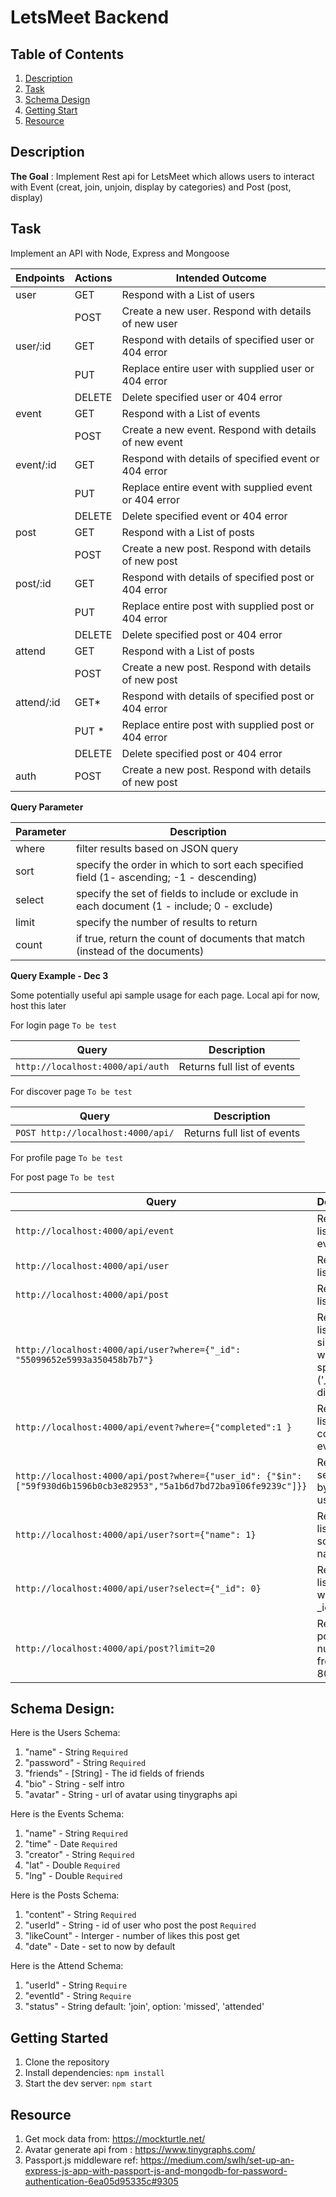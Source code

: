 # LetsMeet Backend

## Table of Contents
1. [Description](#description)
2. [Task](#task)
3. [Schema Design](#schema-design)
4. [Getting Start](#getting-started)
5. [Resource](#resource)

## Description

**The Goal** : Implement Rest api for LetsMeet which allows users to interact with Event (creat, join, unjoin, display by categories) and Post (post, display)

## Task

 Implement an API with Node, Express and Mongoose

| Endpoints | Actions | Intended Outcome                                      |
|---------- |---------|-------------------------------------------------------|
| user      | GET     | Respond with a List of users                          |
|           | POST    | Create a new user. Respond with details of new user   |
| user/:id  | GET     | Respond with details of specified user or 404 error   |
|           | PUT     | Replace entire user with supplied user or 404 error   |
|           | DELETE  | Delete specified user or 404 error                    |
| event     | GET     | Respond with a List of events                         |
|           | POST    | Create a new event. Respond with details of new event |
| event/:id | GET     | Respond with details of specified event or 404 error  |
|           | PUT     | Replace entire event with supplied event or 404 error |
|           | DELETE  | Delete specified event or 404 error                   |
| post      | GET     | Respond with a List of posts                          |
|           | POST    | Create a new post. Respond with details of new post   |
| post/:id  | GET     | Respond with details of specified post or 404 error   |
|           | PUT     | Replace entire post with supplied post or 404 error   |
|           | DELETE  | Delete specified post or 404 error                    |
| attend    | GET     | Respond with a List of posts                          |
|           | POST    | Create a new post. Respond with details of new post   |
| attend/:id| GET*     | Respond with details of specified post or 404 error   |
|           | PUT  *   | Replace entire post with supplied post or 404 error   |
|           | DELETE  | Delete specified post or 404 error                    |
| auth      | POST    | Create a new post. Respond with details of new post   |
**Query Parameter**

| Parameter | Description                                                                                 |
|----------|----------------------------------------------------------------------------------------------|
| where    | filter results based on JSON query                                                           |
| sort     | specify the order in which to sort each specified field  (1- ascending; -1 - descending)     |
| select   | specify the set of fields to include or exclude in each document  (1 - include; 0 - exclude) |
| limit    | specify the number of results to return                                                      |
| count    | if true, return the count of documents that match (instead of the documents)                 |

**Query Example - Dec 3**

Some potentially useful api sample usage for each page. Local api for now, host this later

For login page `To be test`

| Query                      | Description                                             |
|----------------------------|---------------------------------------------------------|
| `http://localhost:4000/api/auth`     | Returns full list of  events                       |

For discover page `To be test`

| Query                      | Description                                             |
|----------------------------|---------------------------------------------------------|
| `POST http://localhost:4000/api/`     | Returns full list of  events                       |

For profile page `To be test`

For post page `To be test`

| Query                                                                                | Description                                             |
|-----------------------------------------------------------------------------------------|---------------------------------------------------------|
| `http://localhost:4000/api/event`                          | Returns full list of  events                       |
| `http://localhost:4000/api/user`                          | Returns full list of users                       |
| `http://localhost:4000/api/post`                          | Returns full list of  posts                       |
| `http://localhost:4000/api/user?where={"_id": "55099652e5993a350458b7b7"}`         | Returns a list with a single user with the specified ID ('_id' will be different) |
| `http://localhost:4000/api/event?where={"completed":1 }`                          | Returns a list of completed events                     |
| `http://localhost:4000/api/post?where={"user_id": {"$in": ["59f930d6b1596b0cb3e82953","5a1b6d7bd72ba9106fe9239c"]}}` | Returns a set of posts by certain users                                 |
| `http://localhost:4000/api/user?sort={"name": 1}`                                  | Returns a list of users sorted by name                  |
| `http://localhost:4000/api/user?select={"_id": 0}`                                  | Returns a list of users without the _id field           |
| `http://localhost:4000/api/post?limit=20`                                   | Returns posts number from 61 to 80                            |

## Schema Design:

Here is the Users Schema:

1. "name" - String     `Required`
2. "password" - String    `Required`
3. "friends" - [String] - The id fields of friends
4. "bio" - String - self intro
5. "avatar" - String - url of avatar using tinygraphs api


Here is the Events Schema:

1. "name" - String `Required`
2. "time" - Date `Required`
3. "creator" - String `Required`
4. "lat" - Double `Required`
5. "lng" - Double `Required`


Here is the Posts Schema:
1. "content" - String  `Required`
2. "userId" - String - id of user who post the post `Required`
3. "likeCount" - Interger - number of likes this post get
4. "date" - Date - set to now by default

Here is the Attend Schema:
1. "userId" - String `Require`
2. "eventId" - String `Require`
3. "status" - String default: 'join', option: 'missed', 'attended'


## Getting Started
1. Clone the repository
2. Install dependencies:
`npm install`
3. Start the dev server:
`npm start`

## Resource
1. Get mock data from: https://mockturtle.net/
2. Avatar generate api from : https://www.tinygraphs.com/
3. Passport.js middleware ref: https://medium.com/swlh/set-up-an-express-js-app-with-passport-js-and-mongodb-for-password-authentication-6ea05d95335c#9305